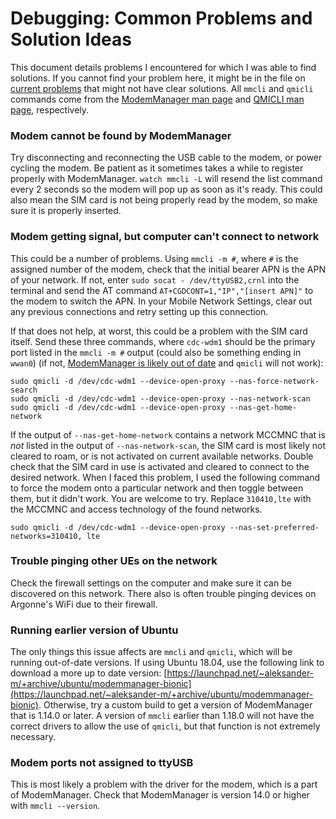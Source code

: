 # Debugging: Common Problems and Solution Ideas

This document details problems I encountered for which I was able to find solutions. If you cannot find your problem here, it might be in the file on [current problems](https://github.com/waggle-sensor/summer2022/blob/main/snead/Connection-Info/UnsolvedIssues.md) that might not have clear solutions. All `mmcli` and `qmicli` commands come from the [ModemManager man page](https://www.freedesktop.org/software/ModemManager/man/1.0.0/mmcli.8.html) and [QMICLI man page](https://www.freedesktop.org/software/libqmi/man/latest/qmicli.1.html), respectively.

### Modem cannot be found by ModemManager

Try disconnecting and reconnecting the USB cable to the modem, or power cycling the modem. Be patient as it sometimes takes a while to register properly with ModemManager. `watch mmcli -L` will resend the list command every 2 seconds so the modem will pop up as soon as it's ready. This could also mean the SIM card is not being properly read by the modem, so make sure it is properly inserted.

### Modem getting signal, but computer can't connect to network

This could be a number of problems. Using `mmcli -m #`, where `#` is the assigned number of the modem, check that the initial bearer APN is the APN of your network. If not, enter `sudo socat - /dev/ttyUSB2,crnl` into the terminal and send the AT command `AT+CGDCONT=1,"IP","[insert APN]"` to the modem to switch the APN. In your Mobile Network Settings, clear out any previous connections and retry setting up this connection. 

If that does not help, at worst, this could be a problem with the SIM card itself. Send these three commands, where `cdc-wdm1` should be the primary port listed in the `mmcli -m #` output (could also be something ending in `wwan0`) (if not, [ModemManager is likely out of date](https://github.com/waggle-sensor/summer2022/blob/main/snead/Connection-Info/Debugging.md#modem-ports-not-assigned-to-ttyusb) and `qmicli` will not work):

```
sudo qmicli -d /dev/cdc-wdm1 --device-open-proxy --nas-force-network-search
sudo qmicli -d /dev/cdc-wdm1 --device-open-proxy --nas-network-scan
sudo qmicli -d /dev/cdc-wdm1 --device-open-proxy --nas-get-home-network
```

If the output of `--nas-get-home-network` contains a network MCCMNC that is _not_ listed in the output of `--nas-network-scan`, the SIM card is most likely not cleared to roam, or is not activated on current available networks. Double check that the SIM card in use is activated and cleared to connect to the desired network. When I faced this problem, I used the following command to force the modem onto a particular network and then toggle between them, but it didn't work. You are welcome to try. Replace `310410,lte` with the MCCMNC and access technology of the found networks.

`sudo qmicli -d /dev/cdc-wdm1 --device-open-proxy --nas-set-preferred-networks=310410, lte`

### Trouble pinging other UEs on the network

Check the firewall settings on the computer and make sure it can be discovered on this network. There also is often trouble pinging devices on Argonne's WiFi due to their firewall.

### Running earlier version of Ubuntu

The only things this issue affects are `mmcli` and `qmicli`, which will be running out-of-date versions. If using Ubuntu 18.04, use the following link to download a more up to date version: [https://launchpad.net/~aleksander-m/+archive/ubuntu/modemmanager-bionic](https://launchpad.net/~aleksander-m/+archive/ubuntu/modemmanager-bionic). Otherwise, try a custom build to get a version of ModemManager that is 1.14.0 or later. A version of `mmcli` earlier than 1.18.0 will not have the correct drivers to allow the use of `qmicli`, but that function is not extremely necessary.

### Modem ports not assigned to ttyUSB

This is most likely a problem with the driver for the modem, which is a part of ModemManager. Check that ModemManager is version 14.0 or higher with `mmcli --version`. 
